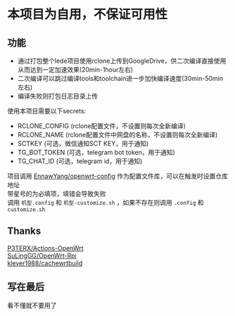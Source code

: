 # 本项目为自用，不保证可用性

## 功能
- 通过打包整个lede项目使用rclone上传到GoogleDrive，供二次编译直接使用从而达到一定加速效果(20min-1hour左右)  
- 二次编译可以跳过编译tools和toolchain进一步加快编译速度(30min-50min左右)  
- 编译失败则打包日志目录上传  

使用本项目需要以下secrets:  
- RCLONE_CONFIG (rclone配置文件，不设置则每次全新编译)  
- RCLONE_NAME (rclone配置文件中网盘的名称，不设置则每次全新编译)  
- SCTKEY (可选，微信通知SCT KEY，用于通知)  
- TG_BOT_TOKEN (可选，telegram bot token，用于通知)  
- TG_CHAT_ID (可选，telegram id，用于通知)  

项目调用 [EnnawYang/openwrt-config](https://github.com/EnnawYang/openwrt-config) 作为配置文件库，可以在触发时设置仓库地址  
带星号的为必填项，填错会导致失败  
调用 `机型.config` 和 `机型-customize.sh` ，如果不存在则调用 `.config` 和 `customize.sh`  

## Thanks
[P3TERX/Actions-OpenWrt](https://github.com/P3TERX/Actions-OpenWrt)  
[SuLingGG/OpenWrt-Rpi](https://github.com/SuLingGG/OpenWrt-Rpi)  
[klever1988/cachewrtbuild](https://github.com/klever1988/cachewrtbuild)

## 写在最后
看不懂就不要用了
